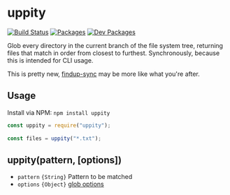uppity
======

[![Build Status](https://travis-ci.org/tivac/uppity.png?branch=master)](https://travis-ci.org/tivac/uppity) [![Packages](https://david-dm.org/tivac/uppity/status.png)](https://david-dm.org/tivac/uppity/) [![Dev Packages](https://david-dm.org/tivac/uppity/dev-status.png)](https://david-dm.org/tivac/uppity/)

Glob every directory in the current branch of the file system tree, returning files that match in order from closest to furthest. Synchronously, because this is intended for CLI usage.

This is pretty new, [findup-sync](https://github.com/cowboy/node-findup-sync/) may be more like what you're after.

## Usage ##

Install via NPM: `npm install uppity`

```javascript
const uppity = require("uppity");
    
const files = uppity("*.txt");
```

## uppity(pattern, [options]) ##

* `pattern` `{String}` Pattern to be matched
* `options` `{Object}` [glob options](https://github.com/isaacs/node-glob#options)
